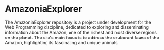 # AmazoniaExplorer
The AmazoniaExplorer repository is a project under development for the Web Programming discipline, dedicated to exploring and disseminating information about the Amazon, one of the richest and most diverse regions on the planet. The site's main focus is to address the exuberant fauna of the Amazon, highlighting its fascinating and unique animals.
